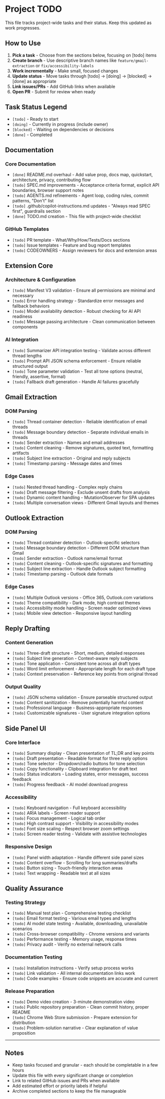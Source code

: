 # Project TODO

This file tracks project-wide tasks and their status. Keep this updated as work progresses.

## How to Use

1. **Pick a task** - Choose from the sections below, focusing on [todo] items
2. **Create branch** - Use descriptive branch names like `feature/gmail-extraction` or `fix/accessibility-labels`
3. **Work incrementally** - Make small, focused changes
4. **Update status** - Move tasks through [todo] → [doing] → [blocked] → [done] as appropriate
5. **Link issues/PRs** - Add GitHub links when available
6. **Open PR** - Submit for review when ready

## Task Status Legend

- `[todo]` - Ready to start
- `[doing]` - Currently in progress (include owner)
- `[blocked]` - Waiting on dependencies or decisions
- `[done]` - Completed

## Documentation

### Core Documentation
- `[done]` README.md overhaul - Add value prop, docs map, quickstart, architecture, privacy, contributing flow
- `[todo]` SPEC.md improvements - Acceptance criteria format, explicit API boundaries, browser support notes
- `[todo]` AGENTS.md refinements - Agent loop, coding rules, commit patterns, "Don't" list  
- `[todo]` .github/copilot-instructions.md updates - "Always read SPEC first", guardrails section
- `[done]` TODO.md creation - This file with project-wide checklist

### GitHub Templates
- `[todo]` PR template - What/Why/How/Tests/Docs sections
- `[todo]` Issue templates - Feature and bug report templates
- `[todo]` CODEOWNERS - Assign reviewers for docs and extension areas

## Extension Core

### Architecture & Configuration
- `[todo]` Manifest V3 validation - Ensure all permissions are minimal and necessary
- `[todo]` Error handling strategy - Standardize error messages and fallback behaviors
- `[todo]` Model availability detection - Robust checking for AI API readiness
- `[todo]` Message passing architecture - Clean communication between components

### AI Integration
- `[todo]` Summarizer API integration testing - Validate across different thread lengths
- `[todo]` Prompt API JSON schema enforcement - Ensure reliable structured output
- `[todo]` Tone parameter validation - Test all tone options (neutral, friendly, assertive, formal)
- `[todo]` Fallback draft generation - Handle AI failures gracefully

## Gmail Extraction

### DOM Parsing
- `[todo]` Thread container detection - Reliable identification of email threads
- `[todo]` Message boundary detection - Separate individual emails in threads
- `[todo]` Sender extraction - Names and email addresses
- `[todo]` Content cleaning - Remove signatures, quoted text, formatting artifacts
- `[todo]` Subject line extraction - Original and reply subjects
- `[todo]` Timestamp parsing - Message dates and times

### Edge Cases
- `[todo]` Nested thread handling - Complex reply chains
- `[todo]` Draft message filtering - Exclude unsent drafts from analysis
- `[todo]` Dynamic content handling - MutationObserver for SPA updates
- `[todo]` Multiple conversation views - Different Gmail layouts and themes

## Outlook Extraction

### DOM Parsing
- `[todo]` Thread container detection - Outlook-specific selectors
- `[todo]` Message boundary detection - Different DOM structure than Gmail
- `[todo]` Sender extraction - Outlook name/email format
- `[todo]` Content cleaning - Outlook-specific signatures and formatting
- `[todo]` Subject line extraction - Handle Outlook subject formatting
- `[todo]` Timestamp parsing - Outlook date formats

### Edge Cases  
- `[todo]` Multiple Outlook versions - Office 365, Outlook.com variations
- `[todo]` Theme compatibility - Dark mode, high contrast themes
- `[todo]` Accessibility mode handling - Screen reader optimized views
- `[todo]` Mobile view detection - Responsive layout handling

## Reply Drafting

### Content Generation
- `[todo]` Three-draft structure - Short, medium, detailed responses
- `[todo]` Subject line generation - Context-aware reply subjects
- `[todo]` Tone application - Consistent tone across all draft types
- `[todo]` Word limit enforcement - Appropriate length for each draft type
- `[todo]` Context preservation - Reference key points from original thread

### Output Quality
- `[todo]` JSON schema validation - Ensure parseable structured output
- `[todo]` Content sanitization - Remove potentially harmful content
- `[todo]` Professional language - Business-appropriate responses
- `[todo]` Customizable signatures - User signature integration options

## Side Panel UI

### Core Interface
- `[todo]` Summary display - Clean presentation of TL;DR and key points
- `[todo]` Draft presentation - Readable format for three reply options
- `[todo]` Tone selector - Dropdown/radio buttons for tone selection
- `[todo]` Copy functionality - Clipboard integration for draft text
- `[todo]` Status indicators - Loading states, error messages, success feedback
- `[todo]` Progress feedback - AI model download progress

### Accessibility
- `[todo]` Keyboard navigation - Full keyboard accessibility
- `[todo]` ARIA labels - Screen reader support
- `[todo]` Focus management - Logical tab order
- `[todo]` High contrast support - Visibility in accessibility modes
- `[todo]` Font size scaling - Respect browser zoom settings
- `[todo]` Screen reader testing - Validate with assistive technologies

### Responsive Design
- `[todo]` Panel width adaptation - Handle different side panel sizes
- `[todo]` Content overflow - Scrolling for long summaries/drafts
- `[todo]` Button sizing - Touch-friendly interaction areas
- `[todo]` Text wrapping - Readable text at all sizes

## Quality Assurance

### Testing Strategy
- `[todo]` Manual test plan - Comprehensive testing checklist
- `[todo]` Email format testing - Various email types and lengths
- `[todo]` AI model state testing - Available, downloading, unavailable scenarios
- `[todo]` Cross-browser compatibility - Chrome versions and variants
- `[todo]` Performance testing - Memory usage, response times
- `[todo]` Privacy audit - Verify no external network calls

### Documentation Testing
- `[todo]` Installation instructions - Verify setup process works
- `[todo]` Link validation - All internal documentation links work
- `[todo]` Code examples - Ensure code snippets are accurate and current

### Release Preparation
- `[todo]` Demo video creation - 3-minute demonstration video
- `[todo]` Public repository preparation - Clean commit history, proper README
- `[todo]` Chrome Web Store submission - Prepare extension for distribution
- `[todo]` Problem-solution narrative - Clear explanation of value proposition

---

## Notes

- Keep tasks focused and granular - each should be completable in a few hours
- Update this file with every significant change or completion
- Link to related GitHub issues and PRs when available
- Add estimated effort or priority labels if helpful
- Archive completed sections to keep the file manageable